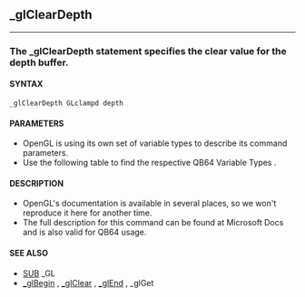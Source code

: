 ## _glClearDepth
---

### The _glClearDepth statement specifies the clear value for the depth buffer.

#### SYNTAX

`_glClearDepth GLclampd depth`

#### PARAMETERS
* OpenGL is using its own set of variable types to describe its command parameters.
* Use the following table to find the respective QB64 Variable Types .


#### DESCRIPTION
* OpenGL's documentation is available in several places, so we won't reproduce it here for another time.
* The full description for this command can be found at Microsoft Docs and is also valid for QB64 usage.


#### SEE ALSO
* [SUB](./SUB.md) _GL
* [_glBegin](./_glBegin.md) , [_glClear](./_glClear.md) , [_glEnd](./_glEnd.md) , _glGet
